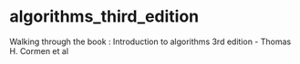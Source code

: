 # algorithms_third_edition
Walking through the book : Introduction to algorithms 3rd edition - Thomas H. Cormen et al
